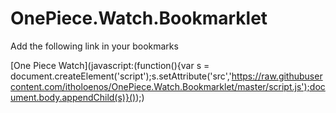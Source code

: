 # OnePiece.Watch.Bookmarklet

Add the following link in your bookmarks

[One Piece Watch](javascript:(function(){var s = document.createElement('script');s.setAttribute('src','https://raw.githubusercontent.com/itholoenos/OnePiece.Watch.Bookmarklet/master/script.js');document.body.appendChild(s)}());)
